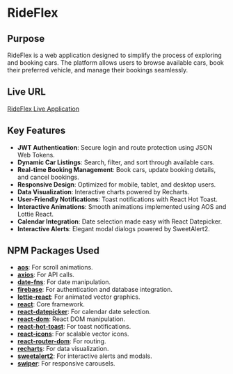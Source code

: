  # RideFlex

## Purpose
RideFlex is a web application designed to simplify the process of exploring and booking cars. The platform allows users to browse available cars, book their preferred vehicle, and manage their bookings seamlessly.

## Live URL
[RideFlex Live Application](https://car-rental-e5aee.web.app/)

## Key Features
- **JWT Authentication**: Secure login and route protection using JSON Web Tokens.
- **Dynamic Car Listings**: Search, filter, and sort through available cars.
- **Real-time Booking Management**: Book cars, update booking details, and cancel bookings.
- **Responsive Design**: Optimized for mobile, tablet, and desktop users.
- **Data Visualization**: Interactive charts powered by Recharts.
- **User-Friendly Notifications**: Toast notifications with React Hot Toast.
- **Interactive Animations**: Smooth animations implemented using AOS and Lottie React.
- **Calendar Integration**: Date selection made easy with React Datepicker.
- **Interactive Alerts**: Elegant modal dialogs powered by SweetAlert2.

## NPM Packages Used
- **[aos](https://www.npmjs.com/package/aos)**: For scroll animations.
- **[axios](https://www.npmjs.com/package/axios)**: For API calls.
- **[date-fns](https://www.npmjs.com/package/date-fns)**: For date manipulation.
- **[firebase](https://www.npmjs.com/package/firebase)**: For authentication and database integration.
- **[lottie-react](https://www.npmjs.com/package/lottie-react)**: For animated vector graphics.
- **[react](https://www.npmjs.com/package/react)**: Core framework.
- **[react-datepicker](https://www.npmjs.com/package/react-datepicker)**: For calendar date selection.
- **[react-dom](https://www.npmjs.com/package/react-dom)**: React DOM manipulation.
- **[react-hot-toast](https://www.npmjs.com/package/react-hot-toast)**: For toast notifications.
- **[react-icons](https://www.npmjs.com/package/react-icons)**: For scalable vector icons.
- **[react-router-dom](https://www.npmjs.com/package/react-router-dom)**: For routing.
- **[recharts](https://www.npmjs.com/package/recharts)**: For data visualization.
- **[sweetalert2](https://www.npmjs.com/package/sweetalert2)**: For interactive alerts and modals.
- **[swiper](https://www.npmjs.com/package/swiper)**: For responsive carousels.
